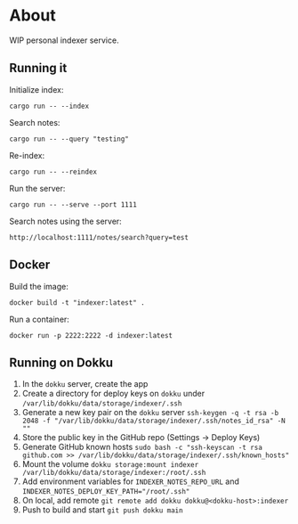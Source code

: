 # About

WIP personal indexer service.

## Running it

Initialize index:

```
cargo run -- --index
```

Search notes:

```
cargo run -- --query "testing"
```

Re-index:

```
cargo run -- --reindex
```

Run the server:

```
cargo run -- --serve --port 1111
```

Search notes using the server:

```
http://localhost:1111/notes/search?query=test
```

## Docker

Build the image:

```
docker build -t "indexer:latest" .
```

Run a container:

```
docker run -p 2222:2222 -d indexer:latest
```

## Running on Dokku

1. In the `dokku` server, create the app
2. Create a directory for deploy keys on `dokku` under `/var/lib/dokku/data/storage/indexer/.ssh`
3. Generate a new key pair on the `dokku` server `ssh-keygen -q -t rsa -b 2048 -f "/var/lib/dokku/data/storage/indexer/.ssh/notes_id_rsa" -N ""`
4. Store the public key in the GitHub repo (Settings -> Deploy Keys)
5. Generate GitHub known hosts `sudo bash -c "ssh-keyscan -t rsa github.com >> /var/lib/dokku/data/storage/indexer/.ssh/known_hosts"`
6. Mount the volume `dokku storage:mount indexer /var/lib/dokku/data/storage/indexer:/root/.ssh`
7. Add environment variables for `INDEXER_NOTES_REPO_URL` and `INDEXER_NOTES_DEPLOY_KEY_PATH="/root/.ssh"`
8. On local, add remote `git remote add dokku dokku@<dokku-host>:indexer`
9. Push to build and start `git push dokku main`
